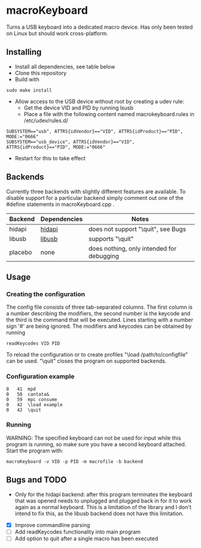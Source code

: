 # macroKeyboard
Turns a USB keyboard into a dedicated macro device. Has only been tested on Linux but should work cross-platform.

## Installing

- Install all dependencies, see table below
- Clone this repository
- Build with
```
sudo make install
```
- Allow access to the USB device without root by creating a udev rule:
  - Get the device VID and PID by running lsusb
  - Place a file with the following content named macrokeyboard.rules in /etc/udev/rules.d/
```
SUBSYSTEM=="usb", ATTRS{idVendor}=="VID", ATTRS{idProduct}=="PID", MODE:="0666"
SUBSYSTEM=="usb_device", ATTRS{idVendor}=="VID", ATTRS{idProduct}=="PID", MODE:="0666"
```
  - Restart for this to take effect

## Backends

Currently three backends with slightly different features are available. To disable support for a particular backend simply comment out one of the #define statements in macroKeyboard.cpp .

Backend | Dependencies | Notes
---|---|---
hidapi | [hidapi](https://github.com/libusb/hidapi) | does not support "\quit", see Bugs
libusb | [libusb](https://github.com/libusb/libusb) | supports "\quit"
placebo | none | does nothing, only intended for debugging

## Usage

### Creating the configuration

The config file consists of three tab-separated columns. The first column is a number describing the modifiers, the second number is the keycode and the third is the command that will be executed. Lines starting with a number sign '#' are being ignored.  The modifiers and keycodes can be obtained by running
```
readKeycodes VID PID
```
To reload the configuration or to create profiles "\load /path/to/configfile" can be used. "\quit" closes the program on supported backends.

### Configuration example

```
0	41	mpd
0	58	cantata&
0	59	mpc consume
0	42	\load example
0	42	\quit
```

### Running

WARNING: The specified keyboard can not be used for input while this program is running, so make sure you have a second keyboard attached.
Start the program with:
```
macroKeyboard -v VID -p PID -m macrofile -b backend
```

## Bugs and TODO

- Only for the hidapi backend: after this program terminates the keyboard that was opened needs to unplugged and plugged back in for it to work again as a normal keyboard. This is a limitation of the library and I don't intend to fix this, as the libusb backend does not have this limitation.

- [x] Improve commandline parsing
- [ ] Add readKeycodes functionality into main program
- [ ] Add option to quit after a single macro has been executed
